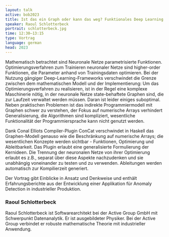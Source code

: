 ```yaml
---
layout: talk
active: bob2023
title: Ist das ein Graph oder kann das weg? Funktionales Deep Learning in Haskell
speaker: Raoul Schlotterbeck
portrait: schlotterbeck.jpg
time: 12:30–13:15
type: Vortrag
language: german
head: 2023
---
```


Mathematisch betrachtet sind Neuronale Netze parametrisierte
Funktionen. Optimierungsverfahren zum Trainieren neuronaler Netze sind higher-order
Funktionen, die Parameter anhand von Trainingsdaten optimieren. Bei
der Nutzung gängiger Deep-Learning-Frameworks verschwindet die Grenze
zwischen dem mathematischen Modell und der Implementierung: Um das
Optimierungsverfahren zu realisieren, ist in der Regel eine komplexe
Maschinerie nötig, in der neuronale Netze state-behaftete Graphen sind, die zur
Laufzeit verwaltet werden müssen. Daran ist leider einiges
suboptimal. Neben praktischen Problemen ist das indirekte Programmiermodell mit
Graphen schwer zu verstehen, der Fokus auf numerische Arrays
verhindert Generalisierung, die Algorithmen sind kompliziert,
wesentliche Funktionalität der Programmiersprache kann nicht genutzt
werden.

Dank Conal Elliots Compiler-Plugin ConCat verschwindet in
Haskell das Graphen-Modell genauso wie die Beschränkung auf numerische
Arrays; die wesentlichen Konzepte werden sichtbar - Funktionen,
Optimierung und Ableitbarkeit. Das Plugin erlaubt eine generalisierte
Formulierung der Kernideen. Die Trennung der neuronalen Netze von ihrer Optimierung
erlaubt es z.B., separat über diese Aspekte nachzudenken und sie
unabhängig voneinander zu testen und zu verwenden. Ableitungen werden
automatisch zur Kompilierzeit generiert.

Der Vortrag gibt Einblicke in
Ansatz und Denkweise und enthält Erfahrungsberichte aus der
Entwicklung einer Applikation für Anomaly Detection in industrieller
Produktion.

### Raoul Schlotterbeck

Raoul Schlotterbeck ist Softwarearchitekt bei der Active Group GmbH
mit Schwerpunkt Datenanalytik. Er ist ausgebildeter Physiker. Bei der
Active Group verbindet er robuste mathematische Theorie mit
industrieller Anwendung.
